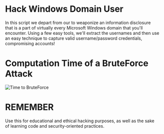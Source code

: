 # Hack Windows Domain User

In this script we depart from our to weaponize an information disclosure that is a part of virtually every Microsoft Windows domain that you'll encounter.
Using a few easy tools, we'll extract the usernames and then use an easy technique to capture valid username/password credentials, compromising accounts!

# Computation Time of a BruteForce Attack

![Time to BruteForce](http://whitehathacker.info/wp-content/uploads/2018/01/computation_time_bruteforce.png)

# REMEMBER
Use this for educational and ethical hacking purposes, as well as the sake of learning code and security-oriented practices. 
